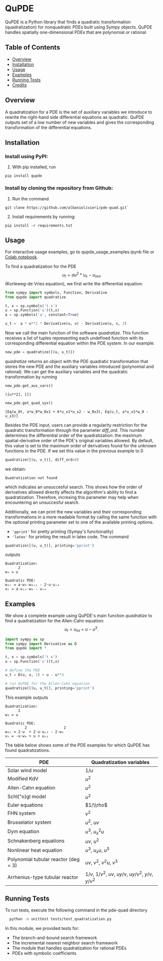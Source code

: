 
# QuPDE
QuPDE is a Python library that finds a quadratic transformation (quadratization) for nonquadratic PDEs built using Sympy objects. QuPDE handles spatially one-dimensional PDEs that are polynomial or rational. 

## Table of Contents

- [Overview](#overview)
- [Installation](#installation)
- [Usage](#usage)
- [Examples](#examples)
- [Running Tests](#running-tests)
- [Credits](#credits)

## Overview

A quadratization for a PDE is the set of auxiliary variables we introduce to rewrite the right-hand side differential equations as quadratic. QuPDE outputs set of a low number of new variables and gives the corresponding transformation of the differential equations.

## Installation
### Install using PyPI: 
1. With pip installed, run 
```console  
pip install qupde
```


### Install by cloning the repository from Github:
1. Run the command
```console  
git clone https://github.com/albaniolivieri/pde-quad.git`
```
2. Install requirements by running:

```console 
pip install -r requirements.txt
```
    

## Usage

For interactive usage examples, go to qupde_usage_examples.ipynb file or [Colab notebook](https://colab.research.google.com/drive/1C5gPkOkO14fQwsmXRx91QRsaEFt8nwWl?usp=sharing).

To find a quadratization for the PDE $$u_t = a u^2 * u_x - u_{xxx}$$ (Korteweg-de Vries equation), we first write the differential equation:

```python 
from sympy import symbols, Function, Derivative
from qupde import quadratize

t, x = sp.symbols('t x')
u = sp.Function('u')(t,x)
a = sp.symbols('a', constant=True)

u_t =  a * u**2 * Derivative(u, x) - Derivative(u, x, 3)
```
Now we call the main function of the software *quadratize*. This function receives a list of tuples representing each undefined function with its corresponding differential equation within the PDE system. In our example: 

```python 
new_pde = quadratize([(u, u_t)])
```

*quadratize* returns an object with the PDE quadratic transformation that stores the new PDE and the auxiliary variables introduced (polynomial and rational). We can get the auxiliary variables and the quadratic transformation by running
 
```python 
new_pde.get_aux_vars()
```
```console 
([u**2], [])
```
```python 
new_pde.get_quad_sys()
```
```console 
[Eq(w_0t, a*w_0*w_0x1 + 6*u_x1*u_x2 - w_0x3), Eq(u_t, a*u_x1*w_0 - u_x3)]
```

Besides the PDE input, users can provide a regularity restriction for the quadratic transformation through the parameter *diff_ord*. This number determines the differential order of the quadratization: the maximum spatial-derivative order of the PDE's original variables allowed. By default, this value is set to the maximum order of derivatives found for the unknown functions in the PDE. 
If we set this value in the previous example to 0
```python 
quadratize([(u, u_t)], diff_ord=0)
```
we obtain: 
```console 
Quadratization not found
```
which indicates an unsuccesful search. This shows how the order of derivatives allowed directly affects the algorithm's ability to find a quadratization. Therefore, incresing this parameter may help when encountering an unsuccesful search.

Additionally, we can print the new variables and their corresponding transformations in a more readable format by calling the same function with the optional printing parameter set to one of the available printing options. 
- `'pprint'` for pretty printing (Sympy's functionality) 
- `'latex'` for printing the result in latex code. 
The command

```python 
quadratize([(u, u_t)], printing='pprint')
```

outputs
```console 
Quadratization:
      2
w₀ = u 

Quadratic PDE:
w₀ₜ = a⋅w₀⋅w₀ₓ₁ - 2⋅u⋅uₓ₃
uₜ = a⋅uₓ₁⋅w₀ - uₓ₃
```

## Examples
We show a complete example using QuPDE's main function *quadratize* to find a quadratization for the Allen-Cahn equation: $$u_t = u_{xx} + u - u^3.$$ 

```python 
import sympy as sp
from sympy import Derivative as D
from qupde import *

t, x = sp.symbols('t x')
u = sp.Function('u')(t,x)

# define the PDE 
u_t = D(u, x, 2) + u - u**3 

# run QuPDE for the Allen-Cahn equation
quadratize([(u, u_t)], printing='pprint')
```
This example outputs
```console 
Quadratization:
      2
w₀ = u 

Quadratic PDE:
         2                 2
w₀ₜ = 2⋅u  + 2⋅u⋅uₓ₂ - 2⋅w₀ 
uₜ = -u⋅w₀ + u + uₓ₂
```

The table below shows some of the PDE examples for which QuPDE has found quadratizations. 

| PDE | Quadratization variables |
|------|---------------------------|
| Solar wind model | $1/u$ |
| Modified KdV | $u^2$ |
| Allen-Cahn equation | $u^2$ |
| Schl{\"o}gl model | $u^2$ |
| Euler equations | $1/\\rho$ |
| FHN system | $v^2$ |
| Brusselator system | $u^2$, $uv$ |
| Dym equation | $u^3$, $u_{x}^2u$ |
| Schnakenberg equations | $uv$, $u^2$ |
| Nonlinear heat equation | $u^3$, $u_xu$, $u^5$ |
| Polynomial tubular reactor (deg = 3) | $uv$, $v^2$, $v^2u$, $v^3$ |
| Arrhenius-type tubular reactor | $1/v$, $1/v^2$, $uv$, $uy/v$, $uy/v^2$, $y/v$, $y/v^2$ |



## Running Tests

To run tests, execute the following command in the pde-quad directory
```bash
  python -m unittest tests/test_quadratization.py 
```

In this module, we provided tests for: 
- The branch-and-bound search framework
- The incremental nearest neighbor search framework 
- The module that handles quadratization for rational PDEs
- PDEs with symbolic coefficients

